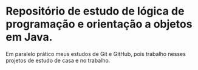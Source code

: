 # Repositório de estudo de lógica de programação e orientação a objetos em Java. 
Em paralelo prático meus estudos de Git e GitHub, pois trabalho nesses projetos de estudo de casa e no trabalho.
